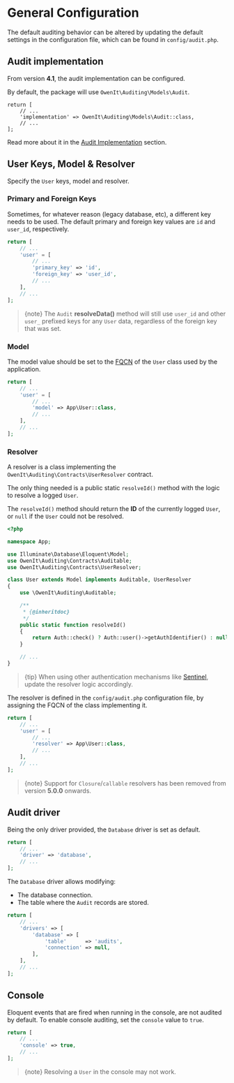 # General Configuration

The default auditing behavior can be altered by updating the default settings in the configuration file, which can be found in `config/audit.php`.

## Audit implementation
From version **4.1**, the audit implementation can be configured.

By default, the package will use `OwenIt\Auditing\Models\Audit`.

```
return [
    // ...
    'implementation' => OwenIt\Auditing\Models\Audit::class,
    // ...
];
```

Read more about it in the [Audit Implementation](audit-implementation) section.

## User Keys, Model & Resolver

Specify the `User` keys, model and resolver.

### Primary and Foreign Keys
Sometimes, for whatever reason (legacy database, etc), a different key needs to be used.
The default primary and foreign key values are `id` and `user_id`, respectively.

```php
return [
    // ...
    'user' = [
        // ...
        'primary_key' => 'id',
        'foreign_key' => 'user_id',
        // ...
    ],
    // ...
];
```

> {note} The `Audit` **resolveData()** method will still use `user_id` and other `user_` prefixed keys for any `User` data, regardless of the foreign key that was set.

### Model
The model value should be set to the [FQCN](http://php.net/manual/en/language.namespaces.rules.php) of the `User` class used by the application.

```php
return [
    // ...
    'user' = [
        // ...
        'model' => App\User::class,
        // ...
    ],
    // ...
];
```

### Resolver
A resolver is a class implementing the `OwenIt\Auditing\Contracts\UserResolver` contract.

The only thing needed is a public static `resolveId()` method with the logic to resolve a logged `User`.

The `resolveId()` method should return the **ID** of the currently logged `User`, or `null` if the `User` could not be resolved.

```php
<?php

namespace App;

use Illuminate\Database\Eloquent\Model;
use OwenIt\Auditing\Contracts\Auditable;
use OwenIt\Auditing\Contracts\UserResolver;

class User extends Model implements Auditable, UserResolver
{
    use \OwenIt\Auditing\Auditable;

    /**
     * {@inheritdoc}
     */
    public static function resolveId()
    {
        return Auth::check() ? Auth::user()->getAuthIdentifier() : null;
    }

    // ...
}
```

> {tip} When using other authentication mechanisms like [Sentinel](https://github.com/cartalyst/sentinel), update the resolver logic accordingly.

The resolver is defined in the `config/audit.php` configuration file, by assigning the FQCN of the class implementing it.

```php
return [
    // ...
    'user' = [
        // ...
        'resolver' => App\User::class,
        // ...
    ],
    // ...
];
```

> {note} Support for `Closure`/`callable` resolvers has been removed from version **5.0.0** onwards.

## Audit driver

Being the only driver provided, the `Database` driver is set as default.

```php
return [
    // ...
    'driver' => 'database',
    // ...
];
```

The `Database` driver allows modifying:
- The database connection.
- The table where the `Audit` records are stored.

```php
return [
    // ...
    'drivers' => [
        'database' => [
            'table'      => 'audits',
            'connection' => null,
        ],
    ],
    // ...
];
```

## Console

Eloquent events that are fired when running in the console, are not audited by default.
To enable console auditing, set the `console` value to `true`.

```php
return [
    // ...
    'console' => true,
    // ...
];
```

> {note} Resolving a `User` in the console may not work.
